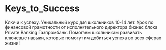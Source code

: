 # Keys_to_Success
Ключи к успеху. Уникальный курс для школьников 10-14 лет. 
Урок по финансовой грамотности от исполнительного директора бизнес блока Private Banking Газпромбанк. 
Помогаем школьникам развивать ключевые навыки, которые помогут им добиться успеха во всех сферах жизни! 
